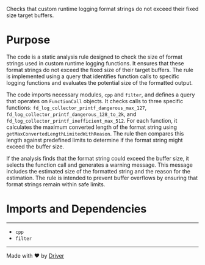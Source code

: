 <!--------------------------------------------------------------------------------->
<!-- IMPORTANT: This file is auto-generated by Driver (https://driver.ai). -------->
<!-- Manual edits may be overwritten on future commits. --------------------------->
<!--------------------------------------------------------------------------------->

Checks that custom runtime logging format strings do not exceed their fixed size target buffers.

# Purpose
The code is a static analysis rule designed to check the size of format strings used in custom runtime logging functions. It ensures that these format strings do not exceed the fixed size of their target buffers. The rule is implemented using a query that identifies function calls to specific logging functions and evaluates the potential size of the formatted output.

The code imports necessary modules, `cpp` and `filter`, and defines a query that operates on `FunctionCall` objects. It checks calls to three specific functions: `fd_log_collector_printf_dangerous_max_127`, `fd_log_collector_printf_dangerous_128_to_2k`, and `fd_log_collector_printf_inefficient_max_512`. For each function, it calculates the maximum converted length of the format string using `getMaxConvertedLengthLimitedWithReason`. The rule then compares this length against predefined limits to determine if the format string might exceed the buffer size.

If the analysis finds that the format string could exceed the buffer size, it selects the function call and generates a warning message. This message includes the estimated size of the formatted string and the reason for the estimation. The rule is intended to prevent buffer overflows by ensuring that format strings remain within safe limits.
# Imports and Dependencies

---
- `cpp`
- `filter`



---
Made with ❤️ by [Driver](https://www.driver.ai/)